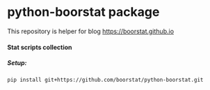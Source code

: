 # python-boorstat package
This repository is helper for blog https://boorstat.github.io

#### Stat scripts collection


##### Setup:

```pip install git+https://github.com/boorstat/python-boorstat.git```<br/><br/>
